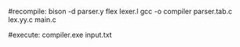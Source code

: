 #recompile:
bison -d parser.y
flex lexer.l
gcc -o compiler parser.tab.c lex.yy.c main.c

#execute:
compiler.exe input.txt